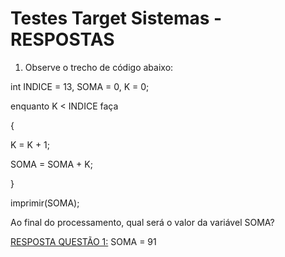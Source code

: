 # Testes Target Sistemas - RESPOSTAS

1) Observe o trecho de código abaixo:

int INDICE = 13, SOMA = 0, K = 0;

enquanto K < INDICE faça

{

K = K + 1;

SOMA = SOMA + K;

}

imprimir(SOMA);

Ao final do processamento, qual será o valor da variável SOMA?

[RESPOSTA QUESTÃO 1:](https://github.com/thfreitas11/TestesTargetSistemas/blob/main/TesteSoma/Program.cs) SOMA = 91

